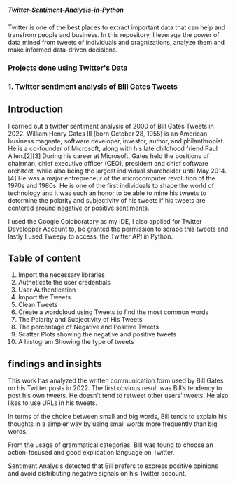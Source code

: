 ##### Twitter-Sentiment-Analysis-in-Python
Twitter is one of the best places to extract important data that can help and transfrom people and business. In this repository, I leverage the power of data mined from tweets of individuals and oragnizations, analyze them and make informed data-driven decisions.

### Projects done using Twitter's Data

### 1. Twitter sentiment analysis of Bill Gates Tweets 

## Introduction
I carried out a twitter sentiment analysis of 2000 of Bill Gates Tweets in 2022. William Henry Gates III (born October 28, 1955) is an American business magnate, software developer, investor, author, and philanthropist. He is a co-founder of Microsoft, along with his late childhood friend Paul Allen.[2][3] During his career at Microsoft, Gates held the positions of chairman, chief executive officer (CEO), president and chief software architect, while also being the largest individual shareholder until May 2014.[4] He was a major entrepreneur of the microcomputer revolution of the 1970s and 1980s.
He is one of the first individuals to shape the world of technology and it was such an honor to be able to mine his tweets to determine the polarity and subjectivity of his tweets if his tweets are centered around negative or positive sentiments.

I used the Google Coloboratory as my IDE, I also applied for Twitter Developper Account to, be granted the permission to scrape this tweets and lastly I used Tweepy to access, the Twitter API in Python.
   
##   Table of content

1. Import the necessary libraries
2. Autheticate the user credentials
3. User Authentication
4. Import the Tweets
5. Clean Tweets
6. Create a wordcloud using Tweets to find the most common words
7. The Polarity and Subjectivity of His Tweets
8. The percentage of Negative and Positive Tweets
9. Scatter Plots showing the negative and positive tweets
10. A histogram Showing the type of tweets


## findings and insights
This work has analyzed the written communication form used by Bill Gates on his Twitter posts in 2022. The first obvious result was Bill’s tendency to post his own tweets. He doesn’t tend to retweet other users’ tweets. He also likes to use URLs in his tweets.

In terms of the choice between small and big words, Bill tends to explain his thoughts in a simpler way by using small words more frequently than big words.

From the usage of grammatical categories, Bill was found to choose an action-focused and good explication language on Twitter.

Sentiment Analysis detected that Bill prefers to express positive opinions and avoid distributing negative signals on his Twitter account.
